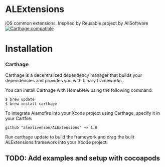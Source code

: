# ALExtensions
iOS common extensions. Inspired by Reusable project by AliSoftware
[![Carthage compatible](https://img.shields.io/badge/Carthage-compatible-4BC51D.svg?style=flat)](https://github.com/Carthage/Carthage)

# Installation
### Carthage
Carthage is a decentralized dependency manager that builds your dependencies and provides you with binary frameworks.

You can install Carthage with Homebrew using the following command:

```
$ brew update
$ brew install carthage
```
To integrate Alamofire into your Xcode project using Carthage, specify it in your Cartfile:
```
github "alexlivenson/ALExtensions" ~> 1.0
```
Run carthage update to build the framework and drag the built ALExtensions.framework into your Xcode project.

## TODO: Add examples and setup with cocoapods
